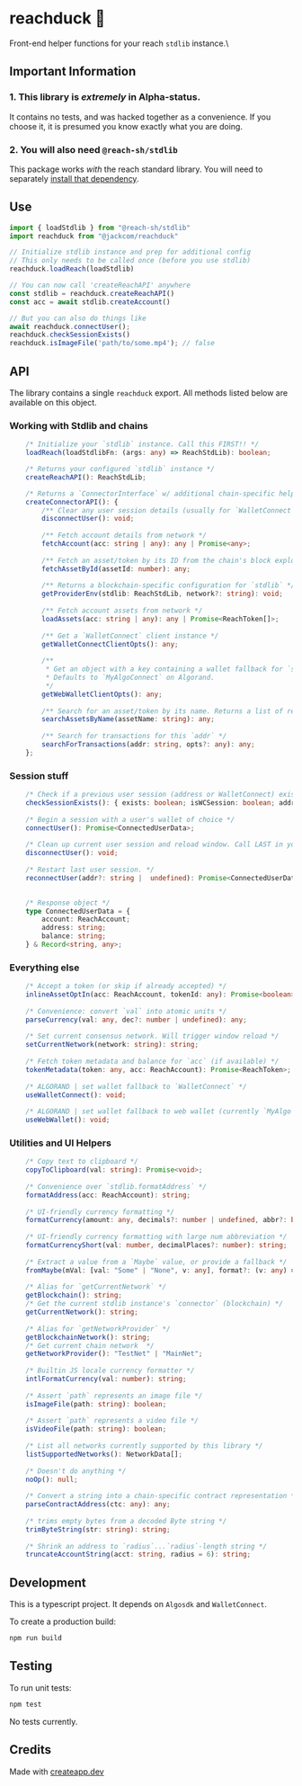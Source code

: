# reachduck 🦆

Front-end helper functions for your reach `stdlib` instance.\

## Important Information
### 1. This library is *extremely* in Alpha-status. 
It contains no tests, and was hacked together as a convenience. If you choose it, it is presumed you know exactly what you are doing. 

### 2. You will also need `@reach-sh/stdlib`
This package works *with* the reach standard library. You will need to separately [install that dependency](https://www.npmjs.com/package/@reach-sh/stdlib). 

## Use


```typescript
import { loadStdlib } from "@reach-sh/stdlib"
import reachduck from "@jackcom/reachduck"

// Initialize stdlib instance and prep for additional config
// This only needs to be called once (before you use stdlib)
reachduck.loadReach(loadStdlib)

// You can now call 'createReachAPI' anywhere
const stdlib = reachduck.createReachAPI()
const acc = await stdlib.createAccount()

// But you can also do things like
await reachduck.connectUser(); 
reachduck.checkSessionExists()
reachduck.isImageFile('path/to/some.mp4'); // false 
```

## API
The library contains a single `reachduck` export. All methods listed below are available on this object.

### Working with Stdlib and chains
```typescript
    /* Initialize your `stdlib` instance. Call this FIRST!! */
    loadReach(loadStdlibFn: (args: any) => ReachStdLib): boolean;

    /* Returns your configured `stdlib` instance */
    createReachAPI(): ReachStdLib;

    /* Returns a `ConnectorInterface` w/ additional chain-specific helpers */
    createConnectorAPI(): {
        /** Clear any user session details (usually for `WalletConnect`) */
        disconnectUser(): void;
        
        /** Fetch account details from network */
        fetchAccount(acc: string | any): any | Promise<any>;
        
        /** Fetch an asset/token by its ID from the chain's block explorer */
        fetchAssetById(assetId: number): any;
        
        /** Returns a blockchain-specific configuration for `stdlib` */
        getProviderEnv(stdlib: ReachStdLib, network?: string): void;
        
        /** Fetch account assets from network */
        loadAssets(acc: string | any): any | Promise<ReachToken[]>;
        
        /** Get a `WalletConnect` client instance */
        getWalletConnectClientOpts(): any;
        
        /**
         * Get an object with a key containing a wallet fallback for `stdlib`.
         * Defaults to `MyAlgoConnect` on Algorand.
         */
        getWebWalletClientOpts(): any;
        
        /** Search for an asset/token by its name. Returns a list of results */
        searchAssetsByName(assetName: string): any;
        
        /** Search for transactions for this `addr` */
        searchForTransactions(addr: string, opts?: any): any;
    };
```

### Session stuff
```typescript
    /* Check if a previous user session (address or WalletConnect) exists */
    checkSessionExists(): { exists: boolean; isWCSession: boolean; addr: string | null;};
    
    /* Begin a session with a user's wallet of choice */
    connectUser(): Promise<ConnectedUserData>;
    
    /* Clean up current user session and reload window. Call LAST in your app */
    disconnectUser(): void;
    
    /* Restart last user session. */
    reconnectUser(addr?: string |  undefined): Promise<ConnectedUserData>;

    
    /* Response object */
    type ConnectedUserData = {
        account: ReachAccount;
        address: string;
        balance: string;
    } & Record<string, any>;
```

### Everything else
```typescript
    /* Accept a token (or skip if already accepted) */
    inlineAssetOptIn(acc: ReachAccount, tokenId: any): Promise<boolean>;
    
    /* Convenience: convert `val` into atomic units */
    parseCurrency(val: any, dec?: number | undefined): any;
    
    /* Set current consensus network. Will trigger window reload */
    setCurrentNetwork(network: string): string;
    
    /* Fetch token metadata and balance for `acc` (if available) */
    tokenMetadata(token: any, acc: ReachAccount): Promise<ReachToken>;
    
    /* ALGORAND | set wallet fallback to `WalletConnect` */
    useWalletConnect(): void;
    
    /* ALGORAND | set wallet fallback to web wallet (currently `MyAlgo`) */
    useWebWallet(): void;
```

### Utilities and UI Helpers
```typescript
    /* Copy text to clipboard */
    copyToClipboard(val: string): Promise<void>;
    
    /* Convenience over `stdlib.formatAddress` */
    formatAddress(acc: ReachAccount): string;
    
    /* UI-friendly currency formatting */
    formatCurrency(amount: any, decimals?: number | undefined, abbr?: boolean): string;
    
    /* UI-friendly currency formatting with large num abbreviation */
    formatCurrencyShort(val: number, decimalPlaces?: number): string;
    
    /* Extract a value from a `Maybe` value, or provide a fallback */
    fromMaybe(mVal: [val: "Some" | "None", v: any], format?: (v: any) => any, fallback?: any): any;
    
    /* Alias for `getCurrentNetwork` */
    getBlockchain(): string;
    /* Get the current stdlib instance's `connector` (blockchain) */
    getCurrentNetwork(): string;
    
    /* Alias for `getNetworkProvider` */
    getBlockchainNetwork(): string;
    /* Get current chain network  */
    getNetworkProvider(): "TestNet" | "MainNet";
    
    /* Builtin JS locale currency formatter */
    intlFormatCurrency(val: number): string;
    
    /* Assert `path` represents an image file */
    isImageFile(path: string): boolean;
    
    /* Assert `path` represents a video file */
    isVideoFile(path: string): boolean;
    
    /* List all networks currently supported by this library */
    listSupportedNetworks(): NetworkData[];
    
    /* Doesn't do anything */
    noOp(): null;
    
    /* Convert a string into a chain-specific contract representation */
    parseContractAddress(ctc: any): any;
    
    /* trims empty bytes from a decoded Byte string */
    trimByteString(str: string): string;
    
    /* Shrink an address to `radius`...`radius`-length string */
    truncateAccountString(acct: string, radius = 6): string;
```

## Development
This is a typescript project. It depends on `Algosdk` and `WalletConnect`.

To create a production build:

```sh
npm run build
```

## Testing

To run unit tests:

```sh
npm test
```
No tests currently.

## Credits

Made with [createapp.dev](https://createapp.dev/)
